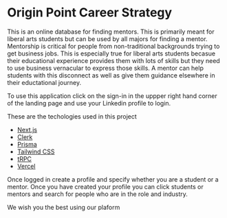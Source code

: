 # Origin Point Career Strategy

This is an online database for finding mentors. This is primarily meant for liberal arts students but can be used by all majors for finding a mentor. Mentorship is critical
for people from non-traditional backgrounds trying to get business jobs. This is especially true for liberal arts students becasue their educational experience provides
them with lots of skills but they need to use business vernacular to express those skills. A mentor can help students with this disconnect as well as give them guidance 
elsewhere in their eductational journey.

To use this application click on the sign-in in the uppper right hand corner of the landing page and use your Linkedin profile to login.

These are the techologies used in this project


- [Next.js](https://nextjs.org)
- [Clerk](https://clerk.com/)
- [Prisma](https://prisma.io)
- [Tailwind CSS](https://tailwindcss.com)
- [tRPC](https://trpc.io)
- [Vercel](https://vercel.com/)


Once logged in create a profile and specify whether you are a student or a mentor. Once you have created your profile you can click students or mentors and search for people who are 
in the role and industry.

We wish you the best using our plaform
